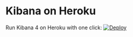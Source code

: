 # Kibana on Heroku

Run Kibana 4 on Heroku with one click: [![Deploy](https://www.herokucdn.com/deploy/button.png)](https://heroku.com/deploy?template=https://github.com/omc/heroku-kibana)
